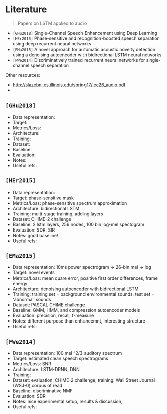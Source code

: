 # Literature
> Papers on LSTM applied to audio

- `[GHu2018]` Single-Channel Speech Enhancement using Deep Learning
- `[HEr2015]` Phase-sensitive and recognition-boosted speech separation using deep recurrent neural networks
- `[EMa2015]` A novel approach for automatic acoustic novelty detection using a denoising autoencoder with bidirectional LSTM neural networks
- `[FWe2014]` Discriminatively trained recurrent neural networks for single-channel speech separation

Other resources:
- http://slazebni.cs.illinois.edu/spring17/lec26_audio.pdf
-

## `[GHu2018]`
- Data representation:
- Target:
- Metrics/Loss:
- Architecture:
- Training:
- Dataset:
- Baseline:
- Evaluation:
- Notes:
- Useful refs:

## `[HEr2015]`
- Data representation:
- Target: phase-sensitive mask
- Metrics/Loss: phase-sensitive spectrum approximation
- Architecture: bidirectional LSTM
- Training: multi-stage training, adding layers
- Dataset: CHiME-2 challenge
- Baseline: 2 lstm layers, 256 nodes, 100 bin log-mel spectogram
- Evaluation: SDR, SIR
- Notes: good baseline!
- Useful refs:

## `[EMa2015]`
- Data representation: 10ms power spectrogram -> 26-bin mel -> log
- Target: novel events
- Metrics/Loss: mean quare error, positive first order differences, frame energy
- Architecture: denoising autoencoder with bidirectional LSTM
- Training: training set = background environmental sounds, test set = ‘abnormal’ sounds
- Dataset: PASCAL CHiME challenge
- Baseline: GMM, HMM, and compression autoencoder models
- Evaluation: precision, recall, f-measure
- Notes: different purpose than enhancemnt, interesting structure
- Useful refs:

## `[FWe2014]`
- Data representation: 100 mel ^2/3 auditory spectrum
- Target: estimated clean speech spectrograms
- Metrics/Loss: SNR
- Architecture: LSTM-DRNN, DNN
- Training:
- Dataset: evaluation: CHiME-2 challenge, training: Wall Street Journal (WSJ-0) corpus of read
- Baseline: discriminative NMF
- Evaluation: SDR
- Notes: nice experimental setup, results & discussion,
- Useful refs:
